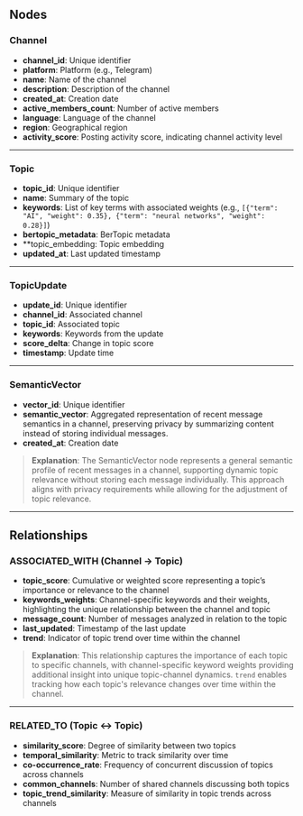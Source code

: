## Nodes

### Channel

- **channel_id**: Unique identifier
- **platform**: Platform (e.g., Telegram)
- **name**: Name of the channel
- **description**: Description of the channel
- **created_at**: Creation date
- **active_members_count**: Number of active members
- **language**: Language of the channel
- **region**: Geographical region
- **activity_score**: Posting activity score, indicating channel activity level

---

### Topic

- **topic_id**: Unique identifier
- **name**: Summary of the topic
- **keywords**: List of key terms with associated weights (e.g., `[{"term": "AI", "weight": 0.35}, {"term": "neural networks", "weight": 0.28}]`)
- **bertopic_metadata**: BerTopic metadata
- **topic_embedding: Topic embedding
- **updated_at**: Last updated timestamp

---

### TopicUpdate

- **update_id**: Unique identifier
- **channel_id**: Associated channel
- **topic_id**: Associated topic
- **keywords**: Keywords from the update
- **score_delta**: Change in topic score
- **timestamp**: Update time

---

### SemanticVector

- **vector_id**: Unique identifier
- **semantic_vector**: Aggregated representation of recent message semantics in a channel, preserving privacy by summarizing content instead of storing individual messages.
- **created_at**: Creation date

> **Explanation**: The SemanticVector node represents a general semantic profile of recent messages in a channel, supporting dynamic topic relevance without storing each message individually. This approach aligns with privacy requirements while allowing for the adjustment of topic relevance.

---

## Relationships

### ASSOCIATED_WITH (Channel → Topic)

- **topic_score**: Cumulative or weighted score representing a topic’s importance or relevance to the channel
- **keywords_weights**: Channel-specific keywords and their weights, highlighting the unique relationship between the channel and topic
- **message_count**: Number of messages analyzed in relation to the topic
- **last_updated**: Timestamp of the last update
- **trend**: Indicator of topic trend over time within the channel

> **Explanation**: This relationship captures the importance of each topic to specific channels, with channel-specific keyword weights providing additional insight into unique topic-channel dynamics. `trend` enables tracking how each topic's relevance changes over time within the channel.

---

### RELATED_TO (Topic ↔ Topic)

- **similarity_score**: Degree of similarity between two topics
- **temporal_similarity**: Metric to track similarity over time
- **co-occurrence_rate**: Frequency of concurrent discussion of topics across channels
- **common_channels**: Number of shared channels discussing both topics
- **topic_trend_similarity**: Measure of similarity in topic trends across channels
